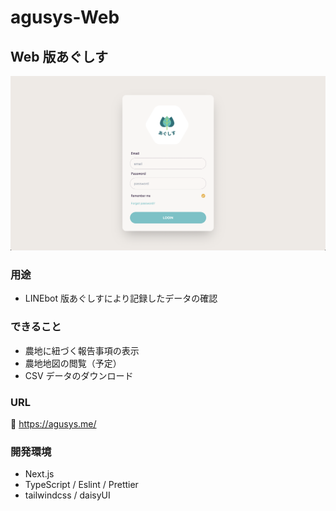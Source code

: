 # agusys-Web

## Web 版あぐしす

<div align="center">
    <img src="public/images/screen1.png" alt="logo">
</div>

### 用途

- LINEbot 版あぐしすにより記録したデータの確認

### できること

- 農地に紐づく報告事項の表示
- 農地地図の閲覧（予定）
- CSV データのダウンロード

### URL

:seedling: https://agusys.me/

### 開発環境

- Next.js
- TypeScript / Eslint / Prettier
- tailwindcss / daisyUI
